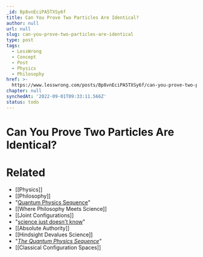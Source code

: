 ```yaml
---
_id: Bp8vnEciPA5TXSy6f
title: Can You Prove Two Particles Are Identical?
author: null
url: null
slug: can-you-prove-two-particles-are-identical
type: post
tags:
  - LessWrong
  - Concept
  - Post
  - Physics
  - Philosophy
href: >-
  https://www.lesswrong.com/posts/Bp8vnEciPA5TXSy6f/can-you-prove-two-particles-are-identical
chapter: null
synchedAt: '2022-09-01T09:33:11.566Z'
status: todo
---
```


# Can You Prove Two Particles Are Identical?


# Related

- [[Physics]]
- [[Philosophy]]
- "[Quantum Physics Sequence](/lw/r5/the_quantum_physics_sequence/)"
- [[Where Philosophy Meets Science]]
- [[Joint Configurations]]
- "[science just doesn't know](/lw/kj/no_one_knows_what_science_doesnt_know/)"
- [[Absolute Authority]]
- [[Hindsight Devalues Science]]
- "[_The Quantum Physics Sequence_](/lw/r5/the_quantum_physics_sequence/)"
- [[Classical Configuration Spaces]]